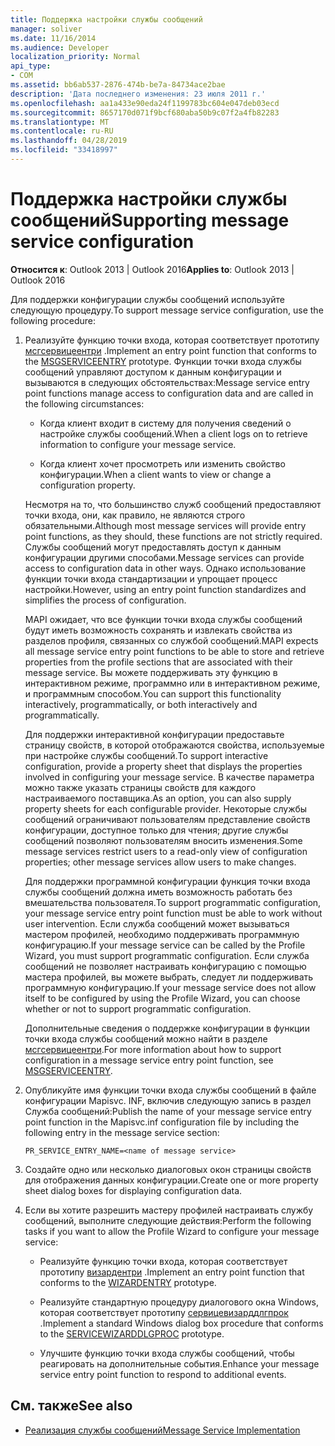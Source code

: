 ```yaml
---
title: Поддержка настройки службы сообщений
manager: soliver
ms.date: 11/16/2014
ms.audience: Developer
localization_priority: Normal
api_type:
- COM
ms.assetid: bb6ab537-2876-474b-be7a-84734ace2bae
description: 'Дата последнего изменения: 23 июля 2011 г.'
ms.openlocfilehash: aa1a433e90eda24f1199783bc604e047deb03ecd
ms.sourcegitcommit: 8657170d071f9bcf680aba50b9c07f2a4fb82283
ms.translationtype: MT
ms.contentlocale: ru-RU
ms.lasthandoff: 04/28/2019
ms.locfileid: "33418997"
---
```

# <a name="supporting-message-service-configuration"></a><span data-ttu-id="29a91-103">Поддержка настройки службы сообщений</span><span class="sxs-lookup"><span data-stu-id="29a91-103">Supporting message service configuration</span></span>
  
<span data-ttu-id="29a91-104">**Относится к**: Outlook 2013 | Outlook 2016</span><span class="sxs-lookup"><span data-stu-id="29a91-104">**Applies to**: Outlook 2013 | Outlook 2016</span></span> 
  
<span data-ttu-id="29a91-105">Для поддержки конфигурации службы сообщений используйте следующую процедуру.</span><span class="sxs-lookup"><span data-stu-id="29a91-105">To support message service configuration, use the following procedure:</span></span>
  
1. <span data-ttu-id="29a91-106">Реализуйте функцию точки входа, которая соответствует прототипу [мсгсервицеентри](msgserviceentry.md) .</span><span class="sxs-lookup"><span data-stu-id="29a91-106">Implement an entry point function that conforms to the [MSGSERVICEENTRY](msgserviceentry.md) prototype.</span></span> <span data-ttu-id="29a91-107">Функции точки входа службы сообщений управляют доступом к данным конфигурации и вызываются в следующих обстоятельствах:</span><span class="sxs-lookup"><span data-stu-id="29a91-107">Message service entry point functions manage access to configuration data and are called in the following circumstances:</span></span> 
    
   - <span data-ttu-id="29a91-108">Когда клиент входит в систему для получения сведений о настройке службы сообщений.</span><span class="sxs-lookup"><span data-stu-id="29a91-108">When a client logs on to retrieve information to configure your message service.</span></span>
    
   - <span data-ttu-id="29a91-109">Когда клиент хочет просмотреть или изменить свойство конфигурации.</span><span class="sxs-lookup"><span data-stu-id="29a91-109">When a client wants to view or change a configuration property.</span></span> 
    
   <span data-ttu-id="29a91-110">Несмотря на то, что большинство служб сообщений предоставляют точки входа, они, как правило, не являются строго обязательными.</span><span class="sxs-lookup"><span data-stu-id="29a91-110">Although most message services will provide entry point functions, as they should, these functions are not strictly required.</span></span> <span data-ttu-id="29a91-111">Службы сообщений могут предоставлять доступ к данным конфигурации другими способами.</span><span class="sxs-lookup"><span data-stu-id="29a91-111">Message services can provide access to configuration data in other ways.</span></span> <span data-ttu-id="29a91-112">Однако использование функции точки входа стандартизации и упрощает процесс настройки.</span><span class="sxs-lookup"><span data-stu-id="29a91-112">However, using an entry point function standardizes and simplifies the process of configuration.</span></span>
    
   <span data-ttu-id="29a91-113">MAPI ожидает, что все функции точки входа службы сообщений будут иметь возможность сохранять и извлекать свойства из разделов профиля, связанных со службой сообщений.</span><span class="sxs-lookup"><span data-stu-id="29a91-113">MAPI expects all message service entry point functions to be able to store and retrieve properties from the profile sections that are associated with their message service.</span></span> <span data-ttu-id="29a91-114">Вы можете поддерживать эту функцию в интерактивном режиме, программно или в интерактивном режиме, и программным способом.</span><span class="sxs-lookup"><span data-stu-id="29a91-114">You can support this functionality interactively, programmatically, or both interactively and programmatically.</span></span>
    
   <span data-ttu-id="29a91-115">Для поддержки интерактивной конфигурации предоставьте страницу свойств, в которой отображаются свойства, используемые при настройке службы сообщений.</span><span class="sxs-lookup"><span data-stu-id="29a91-115">To support interactive configuration, provide a property sheet that displays the properties involved in configuring your message service.</span></span> <span data-ttu-id="29a91-116">В качестве параметра можно также указать страницы свойств для каждого настраиваемого поставщика.</span><span class="sxs-lookup"><span data-stu-id="29a91-116">As an option, you can also supply property sheets for each configurable provider.</span></span> <span data-ttu-id="29a91-117">Некоторые службы сообщений ограничивают пользователям представление свойств конфигурации, доступное только для чтения; другие службы сообщений позволяют пользователям вносить изменения.</span><span class="sxs-lookup"><span data-stu-id="29a91-117">Some message services restrict users to a read-only view of configuration properties; other message services allow users to make changes.</span></span>
    
   <span data-ttu-id="29a91-118">Для поддержки программной конфигурации функция точки входа службы сообщений должна иметь возможность работать без вмешательства пользователя.</span><span class="sxs-lookup"><span data-stu-id="29a91-118">To support programmatic configuration, your message service entry point function must be able to work without user intervention.</span></span> <span data-ttu-id="29a91-119">Если служба сообщений может вызываться мастером профилей, необходимо поддерживать программную конфигурацию.</span><span class="sxs-lookup"><span data-stu-id="29a91-119">If your message service can be called by the Profile Wizard, you must support programmatic configuration.</span></span> <span data-ttu-id="29a91-120">Если служба сообщений не позволяет настраивать конфигурацию с помощью мастера профилей, вы можете выбрать, следует ли поддерживать программную конфигурацию.</span><span class="sxs-lookup"><span data-stu-id="29a91-120">If your message service does not allow itself to be configured by using the Profile Wizard, you can choose whether or not to support programmatic configuration.</span></span>
    
   <span data-ttu-id="29a91-121">Дополнительные сведения о поддержке конфигурации в функции точки входа службы сообщений можно найти в разделе [мсгсервицеентри](msgserviceentry.md).</span><span class="sxs-lookup"><span data-stu-id="29a91-121">For more information about how to support configuration in a message service entry point function, see [MSGSERVICEENTRY](msgserviceentry.md).</span></span>
    
2. <span data-ttu-id="29a91-122">Опубликуйте имя функции точки входа службы сообщений в файле конфигурации Mapisvc. INF, включив следующую запись в раздел Служба сообщений:</span><span class="sxs-lookup"><span data-stu-id="29a91-122">Publish the name of your message service entry point function in the Mapisvc.inf configuration file by including the following entry in the message service section:</span></span>
    
   `PR_SERVICE_ENTRY_NAME=<name of message service>`
    
3. <span data-ttu-id="29a91-123">Создайте одно или несколько диалоговых окон страницы свойств для отображения данных конфигурации.</span><span class="sxs-lookup"><span data-stu-id="29a91-123">Create one or more property sheet dialog boxes for displaying configuration data.</span></span>
    
4. <span data-ttu-id="29a91-124">Если вы хотите разрешить мастеру профилей настраивать службу сообщений, выполните следующие действия:</span><span class="sxs-lookup"><span data-stu-id="29a91-124">Perform the following tasks if you want to allow the Profile Wizard to configure your message service:</span></span>
    
   - <span data-ttu-id="29a91-125">Реализуйте функцию точки входа, которая соответствует прототипу [визардентри](wizardentry.md) .</span><span class="sxs-lookup"><span data-stu-id="29a91-125">Implement an entry point function that conforms to the [WIZARDENTRY](wizardentry.md) prototype.</span></span> 
    
   - <span data-ttu-id="29a91-126">Реализуйте стандартную процедуру диалогового окна Windows, которая соответствует прототипу [сервицевизарддлгпрок](servicewizarddlgproc.md) .</span><span class="sxs-lookup"><span data-stu-id="29a91-126">Implement a standard Windows dialog box procedure that conforms to the [SERVICEWIZARDDLGPROC](servicewizarddlgproc.md) prototype.</span></span> 
    
   - <span data-ttu-id="29a91-127">Улучшите функцию точки входа службы сообщений, чтобы реагировать на дополнительные события.</span><span class="sxs-lookup"><span data-stu-id="29a91-127">Enhance your message service entry point function to respond to additional events.</span></span>
    
## <a name="see-also"></a><span data-ttu-id="29a91-128">См. также</span><span class="sxs-lookup"><span data-stu-id="29a91-128">See also</span></span>

- [<span data-ttu-id="29a91-129">Реализация службы сообщений</span><span class="sxs-lookup"><span data-stu-id="29a91-129">Message Service Implementation</span></span>](message-service-implementation.md)

